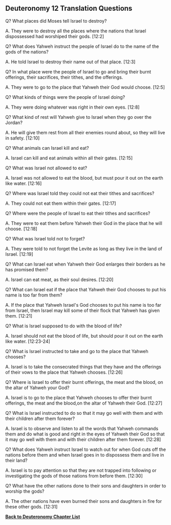 ## Deuteronomy 12 Translation Questions ##

Q? What places did Moses tell Israel to destroy?

A. They were to destroy all the places where the nations that Israel dispossessed had worshiped their gods. [12:2]

Q? What does Yahweh instruct the people of Israel do to the name of the gods of the nations?

A. He told Israel to destroy their name out of that place. [12:3]

Q? In what place were the people of Israel to go and bring their burnt offerings, their sacrifices, their tithes, and the offerings.

A. They were to go to the place that Yahweh their God would choose. [12:5]

Q? What kinds of things were the people of Israel doing?

A. They were doing whatever was right in their own eyes. [12:8]

Q? What kind of rest will Yahweh give to Israel when they go over the Jordan?

A. He will give them rest from all their enemies round about, so they will live in safety. [12:10]

Q? What animals can Israel kill and eat?

A. Israel can kill and eat animals within all their gates. [12:15]

Q? What was Israel not allowed to eat?

A. Israel was not allowed to eat the blood, but must pour it out on the earth like water. [12:16]

Q? Where was Israel told they could not eat their tithes and sacrifices?

A. They could not eat them within their gates. [12:17]

Q? Where were the people of Israel to eat their tithes and sacrifices?

A. They were to eat them before Yahweh their God in the place that he will choose. [12:18]

Q? What was Israel told not to forget?

A. They were told to not forget the Levite as long as they live in the land of Israel. [12:19]

Q? What can Israel eat when Yahweh their God enlarges their borders as he has promised them?

A. Israel can eat meat, as their soul desires. [12:20]

Q? What can Israel eat if the place that Yahweh their God chooses to put his name is too far from them?

A. If the place that Yahweh Israel's God chooses to put his name is too far from Israel, then Israel may kill some of their flock that Yahweh has given them. [12:21]

Q? What is Israel supposed to do with the blood of life?

A. Israel should not eat the blood of life, but should pour it out on the earth like water. [12:23-24]

Q? What is Israel instructed to take and go to the place that Yahweh chooses?

A. Israel is to take the consecrated things that they have and the offerings of their vows to the place that Yahweh chooses. [12:26]

Q? Where is Israel to offer their burnt offerings, the meat and the blood, on the altar of Yahweh your God?

A. Israel is to go to the place that Yahweh chooses to offer their burnt offerings, the meat and the blood,on the altar of Yahweh their God. [12:27]

Q? What is Israel instructed to do so that it may go well with them and with their children after them forever?

A. Israel is to observe and listen to all the words that Yahweh commands them and do what is good and right in the eyes of Yahweh their God so that it may go well with them and with their children after them forever. [12:28]

Q? What does Yahweh instruct Israel to watch out for when God cuts off the nations before them and when Israel goes in to dispossess them and live in their land?

A. Israel is to pay attention so that they are not trapped into following or investigating the gods of those nations from before them. [12:30]

Q? What have the other nations done to their sons and daughters in order to worship the gods?

A. The other nations have even burned their sons and daughters in fire for these other gods. [12:31]

__[Back to Deuteronomy Chapter List](./)__

